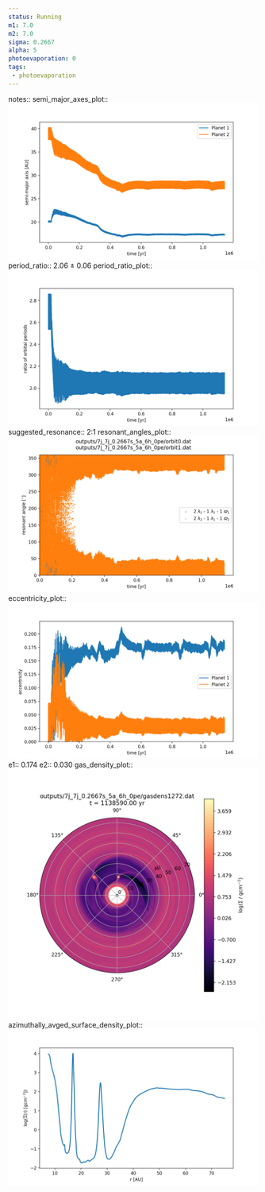 ```yaml
---
status: Running
m1: 7.0
m2: 7.0
sigma: 0.2667
alpha: 5
photoevaporation: 0
tags:
 - photoevaporation
---
```


notes::
semi_major_axes_plot:: ![semi_major_axes_7j_7j_0.2667s_5a_6h_0pe.png](plots/semi_major_axes/semi_major_axes_7j_7j_0.2667s_5a_6h_0pe.png)
period_ratio:: 2.06 ± 0.06
period_ratio_plot:: ![period_ratio_7j_7j_0.2667s_5a_6h_0pe.png](plots/period_ratio/period_ratio_7j_7j_0.2667s_5a_6h_0pe.png)
suggested_resonance:: 2:1
resonant_angles_plot:: ![resonant_angles_7j_7j_0.2667s_5a_6h_0pe.png](plots/resonant_angles/resonant_angles_7j_7j_0.2667s_5a_6h_0pe.png)
eccentricity_plot:: ![eccentricity_7j_7j_0.2667s_5a_6h_0pe.png](plots/eccentricity/eccentricity_7j_7j_0.2667s_5a_6h_0pe.png)
e1:: 0.174
e2:: 0.030
gas_density_plot:: ![gas_density_7j_7j_0.2667s_5a_6h_0pe.png](plots/gas_density/gas_density_7j_7j_0.2667s_5a_6h_0pe.png)
azimuthally_avged_surface_density_plot:: ![azimuthally_avged_surface_density_7j_7j_0.2667s_5a_6h_0pe.png](plots/azimuthally_avged_surface_density/azimuthally_avged_surface_density_7j_7j_0.2667s_5a_6h_0pe.png)
